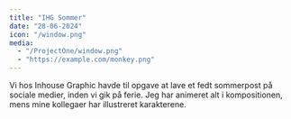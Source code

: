 ```yaml
---
title: "IHG Sommer"
date: "28-06-2024"
icon: "/window.png"
media:
  - "/ProjectOne/window.png"
  - "https://example.com/monkey.png"
---
```


Vi hos Inhouse Graphic havde til opgave at lave et fedt sommerpost på sociale medier, inden vi gik på ferie. Jeg har animeret alt i kompositionen, mens mine kollegaer har illustreret karakterene.